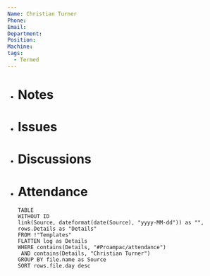 ```yaml
---
Name: Christian Turner
Phone: 
Email: 
Department: 
Position: 
Machine: 
tags:
  - Termed
---
```


- # Notes
- # Issues
- # Discussions
- # Attendance
  
  ```dataview
  TABLE
  WITHOUT ID
  link(Source, dateformat(date(Source), "yyyy-MM-dd")) as "",
  rows.Details as "Details"
  FROM !"Templates"
  FLATTEN log as Details
  WHERE contains(Details, "#Proampac/attendance")
   AND contains(Details, "Christian Turner")
  GROUP BY file.name as Source
  SORT rows.file.day desc
  ```